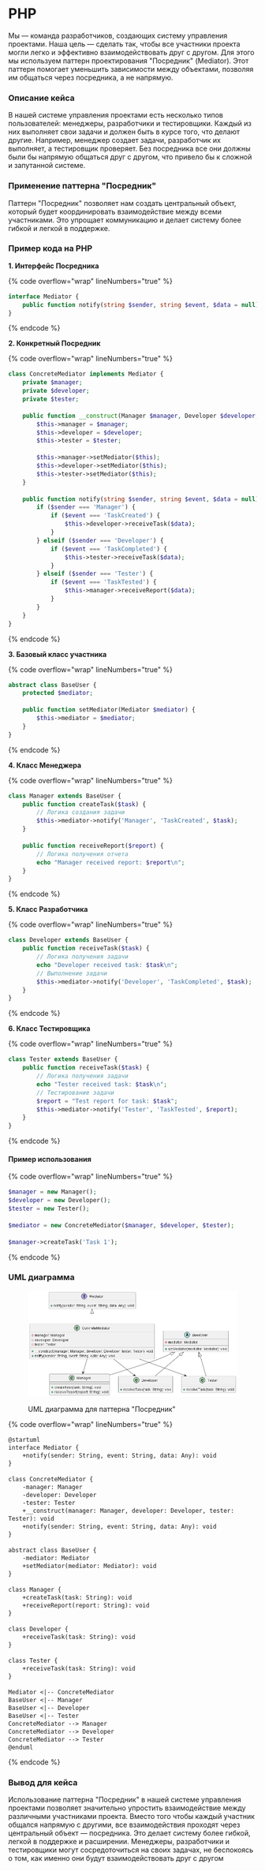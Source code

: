 # PHP

Мы — команда разработчиков, создающих систему управления проектами. Наша цель — сделать так, чтобы все участники проекта могли легко и эффективно взаимодействовать друг с другом. Для этого мы используем паттерн проектирования "Посредник" (Mediator). Этот паттерн помогает уменьшить зависимости между объектами, позволяя им общаться через посредника, а не напрямую.

### Описание кейса

В нашей системе управления проектами есть несколько типов пользователей: менеджеры, разработчики и тестировщики. Каждый из них выполняет свои задачи и должен быть в курсе того, что делают другие. Например, менеджер создает задачи, разработчик их выполняет, а тестировщик проверяет. Без посредника все они должны были бы напрямую общаться друг с другом, что привело бы к сложной и запутанной системе.

### Применение паттерна "Посредник"

Паттерн "Посредник" позволяет нам создать центральный объект, который будет координировать взаимодействие между всеми участниками. Это упрощает коммуникацию и делает систему более гибкой и легкой в поддержке.

### Пример кода на PHP

**1. Интерфейс Посредника**

{% code overflow="wrap" lineNumbers="true" %}
```php
interface Mediator {
    public function notify(string $sender, string $event, $data = null);
}
```
{% endcode %}

**2. Конкретный Посредник**

{% code overflow="wrap" lineNumbers="true" %}
```php
class ConcreteMediator implements Mediator {
    private $manager;
    private $developer;
    private $tester;

    public function __construct(Manager $manager, Developer $developer, Tester $tester) {
        $this->manager = $manager;
        $this->developer = $developer;
        $this->tester = $tester;

        $this->manager->setMediator($this);
        $this->developer->setMediator($this);
        $this->tester->setMediator($this);
    }

    public function notify(string $sender, string $event, $data = null) {
        if ($sender === 'Manager') {
            if ($event === 'TaskCreated') {
                $this->developer->receiveTask($data);
            }
        } elseif ($sender === 'Developer') {
            if ($event === 'TaskCompleted') {
                $this->tester->receiveTask($data);
            }
        } elseif ($sender === 'Tester') {
            if ($event === 'TaskTested') {
                $this->manager->receiveReport($data);
            }
        }
    }
}
```
{% endcode %}

**3. Базовый класс участника**

{% code overflow="wrap" lineNumbers="true" %}
```php
abstract class BaseUser {
    protected $mediator;

    public function setMediator(Mediator $mediator) {
        $this->mediator = $mediator;
    }
}
```
{% endcode %}

**4. Класс Менеджера**

{% code overflow="wrap" lineNumbers="true" %}
```php
class Manager extends BaseUser {
    public function createTask($task) {
        // Логика создания задачи
        $this->mediator->notify('Manager', 'TaskCreated', $task);
    }

    public function receiveReport($report) {
        // Логика получения отчета
        echo "Manager received report: $report\n";
    }
}
```
{% endcode %}

**5. Класс Разработчика**

{% code overflow="wrap" lineNumbers="true" %}
```php
class Developer extends BaseUser {
    public function receiveTask($task) {
        // Логика получения задачи
        echo "Developer received task: $task\n";
        // Выполнение задачи
        $this->mediator->notify('Developer', 'TaskCompleted', $task);
    }
}
```
{% endcode %}

**6. Класс Тестировщика**

{% code overflow="wrap" lineNumbers="true" %}
```php
class Tester extends BaseUser {
    public function receiveTask($task) {
        // Логика получения задачи
        echo "Tester received task: $task\n";
        // Тестирование задачи
        $report = "Test report for task: $task";
        $this->mediator->notify('Tester', 'TaskTested', $report);
    }
}
```
{% endcode %}

#### Пример использования

{% code overflow="wrap" lineNumbers="true" %}
```php
$manager = new Manager();
$developer = new Developer();
$tester = new Tester();

$mediator = new ConcreteMediator($manager, $developer, $tester);

$manager->createTask('Task 1');
```
{% endcode %}

### UML диаграмма

<figure><img src="../../../../../.gitbook/assets/image (2) (1) (1) (1).png" alt=""><figcaption><p>UML диаграмма для паттерна "Посредник"</p></figcaption></figure>

{% code overflow="wrap" lineNumbers="true" %}
```plantuml
@startuml
interface Mediator {
    +notify(sender: String, event: String, data: Any): void
}

class ConcreteMediator {
    -manager: Manager
    -developer: Developer
    -tester: Tester
    +__construct(manager: Manager, developer: Developer, tester: Tester): void
    +notify(sender: String, event: String, data: Any): void
}

abstract class BaseUser {
    -mediator: Mediator
    +setMediator(mediator: Mediator): void
}

class Manager {
    +createTask(task: String): void
    +receiveReport(report: String): void
}

class Developer {
    +receiveTask(task: String): void
}

class Tester {
    +receiveTask(task: String): void
}

Mediator <|-- ConcreteMediator
BaseUser <|-- Manager
BaseUser <|-- Developer
BaseUser <|-- Tester
ConcreteMediator --> Manager
ConcreteMediator --> Developer
ConcreteMediator --> Tester
@enduml
```
{% endcode %}

### Вывод для кейса

Использование паттерна "Посредник" в нашей системе управления проектами позволяет значительно упростить взаимодействие между различными участниками проекта. Вместо того чтобы каждый участник общался напрямую с другими, все взаимодействия проходят через центральный объект — посредника. Это делает систему более гибкой, легкой в поддержке и расширении. Менеджеры, разработчики и тестировщики могут сосредоточиться на своих задачах, не беспокоясь о том, как именно они будут взаимодействовать друг с другом
